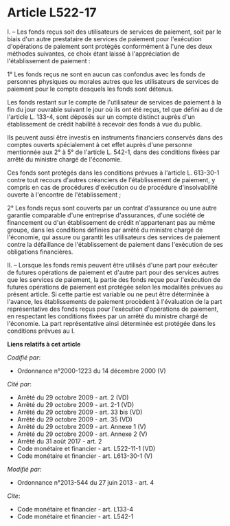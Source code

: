 # Article L522-17

I. – Les fonds reçus soit des utilisateurs de services de paiement, soit par le biais d'un autre prestataire de services de
paiement pour l'exécution d'opérations de paiement sont protégés conformément à l'une des deux méthodes suivantes, ce choix
étant laissé à l'appréciation de l'établissement de paiement :

1° Les fonds reçus ne sont en aucun cas confondus avec les fonds de personnes physiques ou morales autres que les
utilisateurs de services de paiement pour le compte desquels les fonds sont détenus.

Les fonds restant sur le compte de l'utilisateur de services de paiement à la fin du jour ouvrable suivant le jour où ils ont
été reçus, tel que défini au d de l'article L. 133-4, sont déposés sur un compte distinct auprès d'un établissement de crédit
habilité à recevoir des fonds à vue du public.

Ils peuvent aussi être investis en instruments financiers conservés dans des comptes ouverts spécialement à cet effet auprès
d'une personne mentionnée aux 2° à 5° de l'article L. 542-1, dans des conditions fixées par arrêté du ministre chargé de
l'économie.

Ces fonds sont protégés dans les conditions prévues à l'article L. 613-30-1 contre tout recours d'autres créanciers de
l'établissement de paiement, y compris en cas de procédures d'exécution ou de procédure d'insolvabilité ouverte à l'encontre
de l'établissement ;

2° Les fonds reçus sont couverts par un contrat d'assurance ou une autre garantie comparable d'une entreprise d'assurances,
d'une société de financement ou d'un établissement de crédit n'appartenant pas au même groupe, dans les conditions définies
par arrêté du ministre chargé de l'économie, qui assure ou garantit les utilisateurs des services de paiement contre la
défaillance de l'établissement de paiement dans l'exécution de ses obligations financières.

II. – Lorsque les fonds remis peuvent être utilisés d'une part pour exécuter de futures opérations de paiement et d'autre
part pour des services autres que les services de paiement, la partie des fonds reçue pour l'exécution de futures opérations
de paiement est protégée selon les modalités prévues au présent article. Si cette partie est variable ou ne peut être
déterminée à l'avance, les établissements de paiement procèdent à l'évaluation de la part représentative des fonds reçus pour
l'exécution d'opérations de paiement, en respectant les conditions fixées par un arrêté du ministre chargé de l'économie. La
part représentative ainsi déterminée est protégée dans les conditions prévues au I.

**Liens relatifs à cet article**

_Codifié par_:

  - Ordonnance n°2000-1223 du 14 décembre 2000 (V)

_Cité par_:

  - Arrêté du 29 octobre 2009 - art. 2 (VD)
  - Arrêté du 29 octobre 2009 - art. 2-1 (VD)
  - Arrêté du 29 octobre 2009 - art. 33 bis (VD)
  - Arrêté du 29 octobre 2009 - art. 35 (VD)
  - Arrêté du 29 octobre 2009 - art. Annexe 1 (V)
  - Arrêté du 29 octobre 2009 - art. Annexe 2 (V)
  - Arrêté du 31 août 2017 - art. 2
  - Code monétaire et financier - art. L522-11-1 (VD)
  - Code monétaire et financier - art. L613-30-1 (V)

_Modifié par_:

  - Ordonnance n°2013-544 du 27 juin 2013 - art. 4

_Cite_:

  - Code monétaire et financier - art. L133-4
  - Code monétaire et financier - art. L542-1
